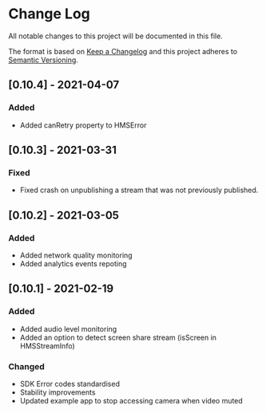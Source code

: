 # Change Log

All notable changes to this project will be documented in this file.
 
The format is based on [Keep a Changelog](http://keepachangelog.com/)
and this project adheres to [Semantic Versioning](http://semver.org/).

## [0.10.4] - 2021-04-07

### Added
- Added canRetry property to HMSError

## [0.10.3] - 2021-03-31

### Fixed
- Fixed crash on unpublishing a stream that was not previously published.


## [0.10.2] - 2021-03-05

### Added
- Added network quality monitoring
- Added analytics events repoting

## [0.10.1] - 2021-02-19

### Added
- Added audio level monitoring
- Added an option to detect screen share stream (isScreen in HMSStreamInfo)
### Changed
- SDK Error codes standardised
- Stability improvements
- Updated example app to stop accessing camera when video muted
